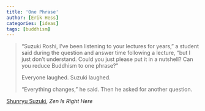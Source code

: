 ```yaml
---
title: 'One Phrase'
author: [Erik Hess]
categories: [ideas]
tags: [buddhism]
---
```

> “Suzuki Roshi, I’ve been listening to your lectures for years,” a student said during the question and answer time following a lecture, “but I just don’t understand. Could you just please put it in a nutshell? Can you reduce Buddhism to one phrase?”
> 
> Everyone laughed. Suzuki laughed.
> 
> “Everything changes,” he said. Then he asked for another question.

[Shunryu Suzuki][1], _Zen Is Right Here_

   [1]: http://en.wikipedia.org/wiki/Shunryu_Suzuki
